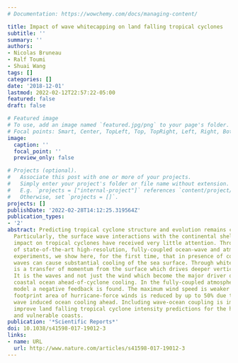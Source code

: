 ```yaml
---
# Documentation: https://wowchemy.com/docs/managing-content/

title: Impact of wave whitecapping on land falling tropical cyclones
subtitle: ''
summary: ''
authors:
- Nicolas Bruneau
- Ralf Toumi
- Shuai Wang
tags: []
categories: []
date: '2018-12-01'
lastmod: 2022-02-12T22:57:22-05:00
featured: false
draft: false

# Featured image
# To use, add an image named `featured.jpg/png` to your page's folder.
# Focal points: Smart, Center, TopLeft, Top, TopRight, Left, Right, BottomLeft, Bottom, BottomRight.
image:
  caption: ''
  focal_point: ''
  preview_only: false

# Projects (optional).
#   Associate this post with one or more of your projects.
#   Simply enter your project's folder or file name without extension.
#   E.g. `projects = ["internal-project"]` references `content/project/deep-learning/index.md`.
#   Otherwise, set `projects = []`.
projects: []
publishDate: '2022-02-28T14:12:25.319564Z'
publication_types:
- '2'
abstract: Predicting tropical cyclone structure and evolution remains challenging.
  Particularly, the surface wave interactions with the continental shelf and their
  impact on tropical cyclones have received very little attention. Through a series
  of state-of-the-art high-resolution, fully-coupled ocean-wave and atmosphere-ocean-wave
  experiments, we show here, for the first time, that in presence of continental shelf
  waves can cause substantial cooling of the sea surface. Through whitecapping there
  is a transfer of momentum from the surface which drives deeper vertical mixing.
  It is the waves and not just the wind which become the major driver of stratified
  coastal ocean ahead-of-cyclone cooling. In the fully-coupled atmosphere-ocean-wave
  model a negative feedback is found. The maximum wind speed is weaker and the damaging
  footprint area of hurricane-force winds is reduced by up to 50% due to the strong
  wave induced ocean cooling ahead. Including wave-ocean coupling is important to
  improve land falling tropical cyclone intensity predictions for the highly populated
  and vulnerable coasts.
publication: '*Scientific Reports*'
doi: 10.1038/s41598-017-19012-3
links:
- name: URL
  url: http://www.nature.com/articles/s41598-017-19012-3
---
```

